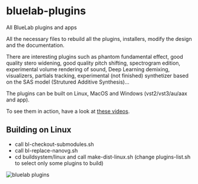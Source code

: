 # bluelab-plugins
All BlueLab plugins and apps

All the necessary files to rebuild all the plugins, installers, modify the design and the documentation.

There are interesting plugins such as phantom fundamental effect, good quality stero widening, good quality pitch shifting, spectrogram edition, experimental volume rendering of sound, Deep Learning demixing, visualizers, partials tracking, experimental (not finished) synthetizer based on the SAS model (Strutured Additive Synthesis)...

The plugins can be built on Linux, MacOS and Windows (vst2/vst3/au/aax and app).

To see them in action, have a look at [these videos](https://www.youtube.com/channel/UCh1HekQ6Xzih3NRmHRYaWlg).

## Building on Linux
- call bl-checkout-submodules.sh
- call bl-replace-nanovg.sh
- cd buildsystem/linux and call make-dist-linux.sh
(change plugins-list.sh to select only some plugins to build)

![bluelab plugins](https://github.com/deadlab-plugins/bluelab-plugins/blob/master/Images/bluelab-plugins.png)